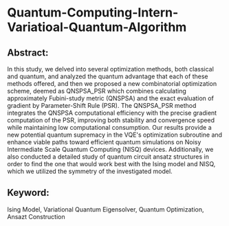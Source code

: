 # Quantum-Computing-Intern-Variatioal-Quantum-Algorithm
## Abstract: 
In this study, we delved into several optimization methods, both classical and quantum, and analyzed the quantum advantage that each of these methods offered, and then we proposed a new combinatorial optimization scheme, deemed as QNSPSA\_PSR which combines calculating approximately Fubini-study metric (QNSPSA) and the exact evaluation of gradient by Parameter-Shift Rule (PSR). The QNSPSA\_PSR method integrates the QNSPSA computational efficiency with the precise gradient computation of the PSR, improving both stability and convergence speed while maintaining low computational consumption. Our results provide a new potential quantum supremacy in the VQE's optimization subroutine and enhance viable paths toward efficient quantum simulations on Noisy Intermediate Scale Quantum Computing (NISQ) devices. Additionally, we also conducted a detailed study of quantum circuit ansatz structures in order to find the one that would work best with the Ising model and NISQ, which we utilized the symmetry of the investigated model.

## Keyword: 
Ising Model, Variational Quantum Eigensolver, Quantum Optimization, Ansazt Construction